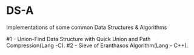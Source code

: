 # DS-A
Implementations of some common Data Structures &amp; Algorithms

#1 - Union-Find Data Structure with Quick Union and Path Compression(Lang -C).
#2 - Sieve of Eranthasos Algorithm(Lang - C++).
